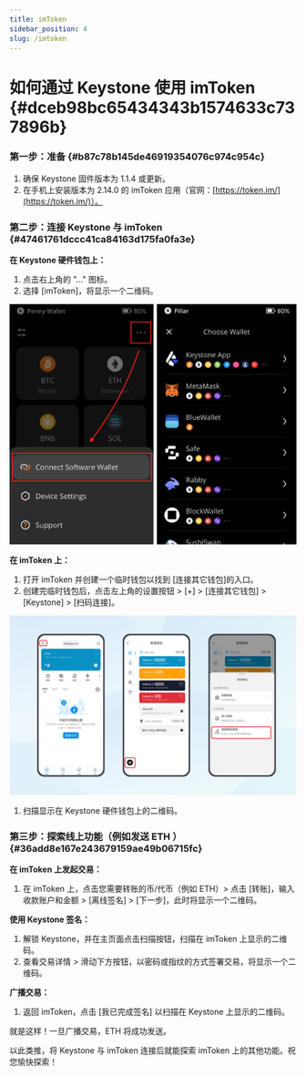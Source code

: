 ```yaml
---
title: imToken
sidebar_position: 4
slug: /imtoken
---
```




# 如何通过 **Keystone 使用 imToken** {#dceb98bc65434343b1574633c737896b}


### **第一步：准备** {#b87c78b145de46919354076c974c954c}

1. 确保 Keystone 固件版本为 1.1.4 或更新。
1. 在手机上安装版本为 2.14.0 的 imToken 应用（官网：[https://token.im/](https://token.im/)）。

### **第二步：连接 Keystone 与 imToken** {#47461761dccc41ca84163d175fa0fa3e}


**在 Keystone 硬件钱包上：**

1. 点击右上角的 "..." 图标。
1. 选择 [imToken]，将显示一个二维码。

  ![](./1647294851.png)


**在 imToken 上：**

1. 打开 imToken 并创建一个临时钱包以找到 [连接其它钱包]的入口。
1. 创建完临时钱包后，点击左上角的设置按钮 &gt; [+] &gt; [连接其它钱包] &gt; [Keystone] &gt; [扫码连接]。

  ![](./1693960413.png)

1. 扫描显示在 Keystone 硬件钱包上的二维码。

### **第三步：探索线上功能（例如发送 ETH ）** {#36add8e167e243679159ae49b06715fc}


**在 imToken 上发起交易：**

1. 在 imToken 上，点击您需要转账的币/代币（例如 ETH）&gt; 点击 [转账]，输入收款账户和金额 &gt; [离线签名] &gt; [下一步]，此时将显示一个二维码。

**使用 Keystone 签名：**

1. 解锁 Keystone，并在主页面点击扫描按钮，扫描在 imToken 上显示的二维码。
1. 查看交易详情 &gt; 滑动下方按钮，以密码或指纹的方式签署交易，将显示一个二维码。

**广播交易：**

1. 返回 imToken，点击 [我已完成签名] 以扫描在 Keystone 上显示的二维码。

就是这样！一旦广播交易，ETH 将成功发送。


以此类推，将 Keystone 与 imToken 连接后就能探索 imToken 上的其他功能。祝您愉快探索！

